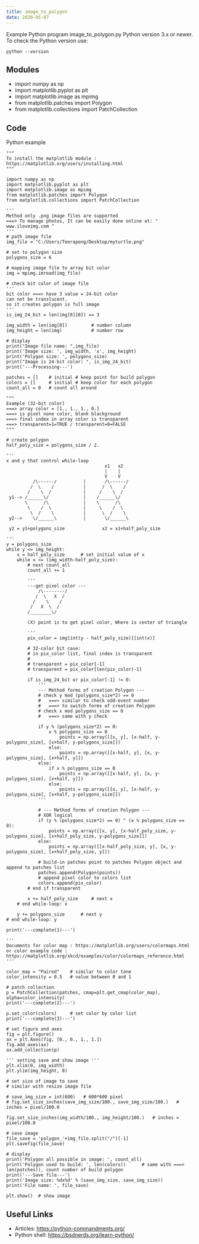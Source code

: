 ```yaml
---
title: image_to_polygon
date: 2020-05-07
---
```

Example Python program image_to_polygon.py
Python version 3.x or newer.
To check the Python version use:

    python --version

## Modules

* import numpy as np
* import matplotlib.pyplot as plt
* import matplotlib.image as mpimg
* from matplotlib.patches import Polygon
* from matplotlib.collections import PatchCollection

## Code

Python example

    """
    To install the matplotlib module :
    https://matplotlib.org/users/installing.html
    """
    
    import numpy as np
    import matplotlib.pyplot as plt
    import matplotlib.image as mpimg
    from matplotlib.patches import Polygon
    from matplotlib.collections import PatchCollection
    
    '''
    Method only .png image files are supported
    ===> To manage photos, It can be easily done online at: " www.iloveimg.com "
    '''
    # path image file
    img_file = "C:/Users/Teerapong/Desktop/myturtle.png"
    
    # set to polygon size
    polygons_size = 6
    
    # mapping image file to array bit color
    img = mpimg.imread(img_file)
    
    # check bit color of image file
    '''
    bit color ===> have 3 value = 24-bit color
    can not be translucent.
    so it creates polygon is full image
    '''
    is_img_24_bit = len(img[0][0]) == 3
    
    img_width = len(img[0])         # number column
    img_height = len(img)           # number row
    
    # display
    print("Image file name: ",img_file)
    print('Image size: ', img_width, 'x', img_height)
    print('Polygon size: ', polygons_size)
    print("Image is 24-bit color: ", is_img_24_bit)
    print('---Processing---')
    
    patches = []    # initial # keep point for build polygon
    colors = []     # initial # keep color for each polygon
    count_all = 0   # count all around
    
    """ 
    Example (32-bit color)
    ===> array color = [1., 1., 1., 0.]
    ===> is pixel none color, blank blackground
    ===> final index in array color is transparent
    ===> transparent=1=TRUE / transparent=0=FALSE
    """
    
    # create polygon
    half_poly_size = polygons_size / 2.
    
    '''
    x and y that control while-loop
                                         x1   x2
                                         |    |
                                         V    V
              /\------/          |       /\------/  
             /  \    /           |      /  \    /  
            /    \  /            |     /    \  /   
     y1--> /______\/             |    /______\/   
           \      /\             |    \      /\   
            \    /  \            |     \    /  \ 
             \  /    \           |      \  /    \
     y2-->    \/______\          |       \/______\
     
     y2 = y1+polygons_size              x2 = x1+half_poly_size
     
    '''
    y = polygons_size
    while y <= img_height:
        x = half_poly_size      # set initial value of x
        while x <= (img_width-half_poly_size):
            # next count_all
            count_all += 1
    
            '''
            ---get pixel color ---
                /\--------/
               /  \   X  /
              /    \    /
             /   X  \  /
            /________\/
            
            (X) point is to get pixel color, Where is center of triangle
            
            '''
            pix_color = img[int(y - half_poly_size)][int(x)]
    
            # 32-color bit case:
            # in pix_color list, final index is transparent
            #
            # transparent = pix_color[-1]
            # transparent = pix_color[len(pix_color)-1]
    
            if is_img_24_bit or pix_color[-1] != 0:
                '''
                --- Method forms of creation Polygon ---
                # check y mod (polygons_size*2) == 0
                #   ===> similar to check odd-event number
                #   ===> to switch forms of creation Polygon
                # check x mod polygons_size == 0
                #   ===> same with y check
                
                if y % (polygons_size*2) == 0:
                    x % polygons_size == 0
                        points = np.array([[x, y], [x-half, y-polygons_size], [x+half, y-polygons_size]])
                    else:
                        points = np.array([[x-half, y], [x, y-polygons_size], [x+half, y]])
                else:
                    if x % polygons_size == 0
                        points = np.array([[x-half, y], [x, y-polygons_size], [x+half, y]])
                    else:
                        points = np.array([[x, y], [x-half, y-polygons_size], [x+half, y-polygons_size]])
                '''
    
                # --- Method forms of creation Polygon ---
                # XOR logical
                if (y % (polygons_size*2) == 0) ^ (x % polygons_size == 0):
                    points = np.array([[x, y], [x-half_poly_size, y-polygons_size], [x+half_poly_size, y-polygons_size]])
                else:
                    points = np.array([[x-half_poly_size, y], [x, y-polygons_size], [x+half_poly_size, y]])
    
                # build-in patches point to patches Polygon object and append to patches list
                patches.append(Polygon(points))
                # append pixel color to colors list
                colors.append(pix_color)
            # end if transparent
    
            x += half_poly_size     # next x
        # end while-loop: x
    
        y += polygons_size      # next y
    # end while-loop: y
    
    print('---complete(1)---')
    
    ''' 
    Documents for color map : https://matplotlib.org/users/colormaps.html 
    or color example code : https://matplotlib.org/xkcd/examples/color/colormaps_reference.html
    '''
    
    color_map = "Paired"    # similar to color tone
    color_intensity = 0.5   # value between 0 and 1
    
    # patch collection
    p = PatchCollection(patches, cmap=plt.get_cmap(color_map), alpha=color_intensity)
    print('---complete(2)---')
    
    p.set_color(colors)     # set color by color list
    print('---complete(3)---')
    
    # set figure and axes
    fig = plt.figure()
    ax = plt.Axes(fig, [0., 0., 1., 1.])
    fig.add_axes(ax)
    ax.add_collection(p)
    
    ''' setting save and show image '''
    plt.xlim(0, img_width)
    plt.ylim(img_height, 0)
    
    # set size of image to save
    # similar with resize image file
    
    # save_img_size = int(600)   # 600*600 pixel
    # fig.set_size_inches(save_img_size/100., save_img_size/100.)   # inches = pixel/100.0
    
    fig.set_size_inches(img_width/100., img_height/100.)   # inches = pixel/100.0
    
    # save image
    file_save = 'polygon_'+img_file.split("/")[-1]
    plt.savefig(file_save)
    
    # display
    print('Polygon all possible in image: ', count_all)
    print('Polygon used to build: ', len(colors))      # same with ===> len(patches)), count number of build polygon
    print('---Save file---')
    print('Image size: %dx%d' % (save_img_size, save_img_size))
    print('File name: ', file_save)
    
    plt.show()  # show image
    

## Useful Links

- Articles: https://python-commandments.org/
- Python shell: https://bsdnerds.org/learn-python/
